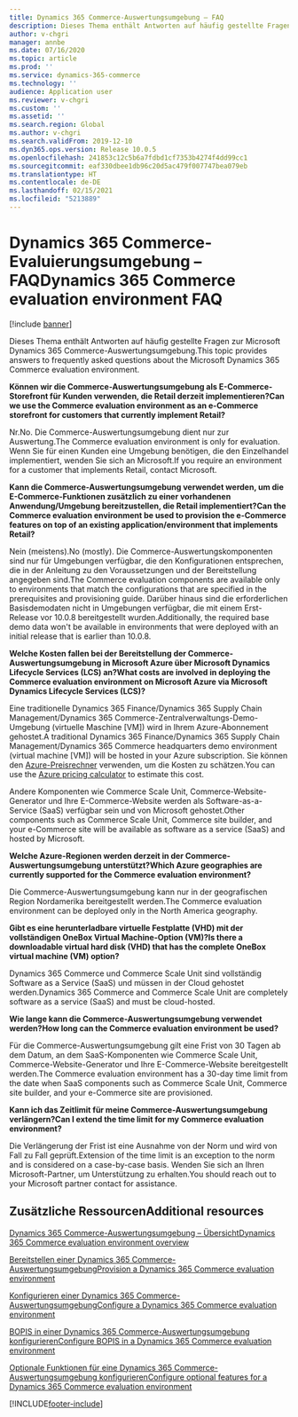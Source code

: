 ```yaml
---
title: Dynamics 365 Commerce-Auswertungsumgebung – FAQ
description: Dieses Thema enthält Antworten auf häufig gestellte Fragen zur Microsoft Dynamics 365 Commerce-Auswertungsumgebung.
author: v-chgri
manager: annbe
ms.date: 07/16/2020
ms.topic: article
ms.prod: ''
ms.service: dynamics-365-commerce
ms.technology: ''
audience: Application user
ms.reviewer: v-chgri
ms.custom: ''
ms.assetid: ''
ms.search.region: Global
ms.author: v-chgri
ms.search.validFrom: 2019-12-10
ms.dyn365.ops.version: Release 10.0.5
ms.openlocfilehash: 241853c12c5b6a7fdbd1cf7353b4274f4dd99cc1
ms.sourcegitcommit: eaf330dbee1db96c20d5ac479f007747bea079eb
ms.translationtype: HT
ms.contentlocale: de-DE
ms.lasthandoff: 02/15/2021
ms.locfileid: "5213889"
---
```

# <a name="dynamics-365-commerce-evaluation-environment-faq"></a><span data-ttu-id="1ce42-103">Dynamics 365 Commerce-Evaluierungsumgebung – FAQ</span><span class="sxs-lookup"><span data-stu-id="1ce42-103">Dynamics 365 Commerce evaluation environment FAQ</span></span>

[!include [banner](includes/banner.md)]

<span data-ttu-id="1ce42-104">Dieses Thema enthält Antworten auf häufig gestellte Fragen zur Microsoft Dynamics 365 Commerce-Auswertungsumgebung.</span><span class="sxs-lookup"><span data-stu-id="1ce42-104">This topic provides answers to frequently asked questions about the Microsoft Dynamics 365 Commerce evaluation environment.</span></span>

<span data-ttu-id="1ce42-105">**Können wir die Commerce-Auswertungsumgebung als E-Commerce-Storefront für Kunden verwenden, die Retail derzeit implementieren?**</span><span class="sxs-lookup"><span data-stu-id="1ce42-105">**Can we use the Commerce evaluation environment as an e-Commerce storefront for customers that currently implement Retail?**</span></span>

<span data-ttu-id="1ce42-106">Nr.</span><span class="sxs-lookup"><span data-stu-id="1ce42-106">No.</span></span> <span data-ttu-id="1ce42-107">Die Commerce-Auswertungsumgebung dient nur zur Auswertung.</span><span class="sxs-lookup"><span data-stu-id="1ce42-107">The Commerce evaluation environment is only for evaluation.</span></span> <span data-ttu-id="1ce42-108">Wenn Sie für einen Kunden eine Umgebung benötigen, die den Einzelhandel implementiert, wenden Sie sich an Microsoft.</span><span class="sxs-lookup"><span data-stu-id="1ce42-108">If you require an environment for a customer that implements Retail, contact Microsoft.</span></span>

<span data-ttu-id="1ce42-109">**Kann die Commerce-Auswertungsumgebung verwendet werden, um die E-Commerce-Funktionen zusätzlich zu einer vorhandenen Anwendung/Umgebung bereitzustellen, die Retail implementiert?**</span><span class="sxs-lookup"><span data-stu-id="1ce42-109">**Can the Commerce evaluation environment be used to provision the e-Commerce features on top of an existing application/environment that implements Retail?**</span></span>

<span data-ttu-id="1ce42-110">Nein (meistens).</span><span class="sxs-lookup"><span data-stu-id="1ce42-110">No (mostly).</span></span> <span data-ttu-id="1ce42-111">Die Commerce-Auswertungskomponenten sind nur für Umgebungen verfügbar, die den Konfigurationen entsprechen, die in der Anleitung zu den Voraussetzungen und der Bereitstellung angegeben sind.</span><span class="sxs-lookup"><span data-stu-id="1ce42-111">The Commerce evaluation components are available only to environments that match the configurations that are specified in the prerequisites and provisioning guide.</span></span> <span data-ttu-id="1ce42-112">Darüber hinaus sind die erforderlichen Basisdemodaten nicht in Umgebungen verfügbar, die mit einem Erst-Release vor 10.0.8 bereitgestellt wurden.</span><span class="sxs-lookup"><span data-stu-id="1ce42-112">Additionally, the required base demo data won't be available in environments that were deployed with an initial release that is earlier than 10.0.8.</span></span> 

<span data-ttu-id="1ce42-113">**Welche Kosten fallen bei der Bereitstellung der Commerce-Auswertungsumgebung in Microsoft Azure über Microsoft Dynamics Lifecycle Services (LCS) an?**</span><span class="sxs-lookup"><span data-stu-id="1ce42-113">**What costs are involved in deploying the Commerce evaluation environment on Microsoft Azure via Microsoft Dynamics Lifecycle Services (LCS)?**</span></span>

<span data-ttu-id="1ce42-114">Eine traditionelle Dynamics 365 Finance/Dynamics 365 Supply Chain Management/Dynamics 365 Commerce-Zentralverwaltungs-Demo-Umgebung (virtuelle Maschine \[VM\]) wird in Ihrem Azure-Abonnement gehostet.</span><span class="sxs-lookup"><span data-stu-id="1ce42-114">A traditional Dynamics 365 Finance/Dynamics 365 Supply Chain Management/Dynamics 365 Commerce headquarters demo environment (virtual machine \[VM\]) will be hosted in your Azure subscription.</span></span> <span data-ttu-id="1ce42-115">Sie können den [Azure-Preisrechner](https://azure.microsoft.com/pricing/calculator/) verwenden, um die Kosten zu schätzen.</span><span class="sxs-lookup"><span data-stu-id="1ce42-115">You can use the [Azure pricing calculator](https://azure.microsoft.com/pricing/calculator/) to estimate this cost.</span></span>

<span data-ttu-id="1ce42-116">Andere Komponenten wie Commerce Scale Unit, Commerce-Website-Generator und Ihre E-Commerce-Website werden als Software-as-a-Service (SaaS) verfügbar sein und von Microsoft gehostet.</span><span class="sxs-lookup"><span data-stu-id="1ce42-116">Other components such as Commerce Scale Unit, Commerce site builder, and your e-Commerce site will be available as software as a service (SaaS) and hosted by Microsoft.</span></span>

<span data-ttu-id="1ce42-117">**Welche Azure-Regionen werden derzeit in der Commerce-Auswertungsumgebung unterstützt?**</span><span class="sxs-lookup"><span data-stu-id="1ce42-117">**Which Azure geographies are currently supported for the Commerce evaluation environment?**</span></span>

<span data-ttu-id="1ce42-118">Die Commerce-Auswertungsumgebung kann nur in der geografischen Region Nordamerika bereitgestellt werden.</span><span class="sxs-lookup"><span data-stu-id="1ce42-118">The Commerce evaluation environment can be deployed only in the North America geography.</span></span>

<span data-ttu-id="1ce42-119">**Gibt es eine herunterladbare virtuelle Festplatte (VHD) mit der vollständigen OneBox Virtual Machine-Option (VM)?**</span><span class="sxs-lookup"><span data-stu-id="1ce42-119">**Is there a downloadable virtual hard disk (VHD) that has the complete OneBox virtual machine (VM) option?**</span></span>

<span data-ttu-id="1ce42-120">Dynamics 365 Commerce und Commerce Scale Unit sind vollständig Software as a Service (SaaS) und müssen in der Cloud gehostet werden.</span><span class="sxs-lookup"><span data-stu-id="1ce42-120">Dynamics 365 Commerce and Commerce Scale Unit are completely software as a service (SaaS) and must be cloud-hosted.</span></span>

<span data-ttu-id="1ce42-121">**Wie lange kann die Commerce-Auswertungsumgebung verwendet werden?**</span><span class="sxs-lookup"><span data-stu-id="1ce42-121">**How long can the Commerce evaluation environment be used?**</span></span>

<span data-ttu-id="1ce42-122">Für die Commerce-Auswertungsumgebung gilt eine Frist von 30 Tagen ab dem Datum, an dem SaaS-Komponenten wie Commerce Scale Unit, Commerce-Website-Generator und Ihre E-Commerce-Website bereitgestellt werden.</span><span class="sxs-lookup"><span data-stu-id="1ce42-122">The Commerce evaluation environment has a 30-day time limit from the date when SaaS components such as Commerce Scale Unit, Commerce site builder, and your e-Commerce site are provisioned.</span></span>

<span data-ttu-id="1ce42-123">**Kann ich das Zeitlimit für meine Commerce-Auswertungsumgebung verlängern?**</span><span class="sxs-lookup"><span data-stu-id="1ce42-123">**Can I extend the time limit for my Commerce evaluation environment?**</span></span>

<span data-ttu-id="1ce42-124">Die Verlängerung der Frist ist eine Ausnahme von der Norm und wird von Fall zu Fall geprüft.</span><span class="sxs-lookup"><span data-stu-id="1ce42-124">Extension of the time limit is an exception to the norm and is considered on a case-by-case basis.</span></span> <span data-ttu-id="1ce42-125">Wenden Sie sich an Ihren Microsoft-Partner, um Unterstützung zu erhalten.</span><span class="sxs-lookup"><span data-stu-id="1ce42-125">You should reach out to your Microsoft partner contact for assistance.</span></span>

## <a name="additional-resources"></a><span data-ttu-id="1ce42-126">Zusätzliche Ressourcen</span><span class="sxs-lookup"><span data-stu-id="1ce42-126">Additional resources</span></span>

[<span data-ttu-id="1ce42-127">Dynamics 365 Commerce-Auswertungsumgebung – Übersicht</span><span class="sxs-lookup"><span data-stu-id="1ce42-127">Dynamics 365 Commerce evaluation environment overview</span></span>](cpe-overview.md)

[<span data-ttu-id="1ce42-128">Bereitstellen einer Dynamics 365 Commerce-Auswertungsumgebung</span><span class="sxs-lookup"><span data-stu-id="1ce42-128">Provision a Dynamics 365 Commerce evaluation environment</span></span>](provisioning-guide.md)

[<span data-ttu-id="1ce42-129">Konfigurieren einer Dynamics 365 Commerce-Auswertungsumgebung</span><span class="sxs-lookup"><span data-stu-id="1ce42-129">Configure a Dynamics 365 Commerce evaluation environment</span></span>](cpe-post-provisioning.md)

[<span data-ttu-id="1ce42-130">BOPIS in einer Dynamics 365 Commerce-Auswertungsumgebung konfigurieren</span><span class="sxs-lookup"><span data-stu-id="1ce42-130">Configure BOPIS in a Dynamics 365 Commerce evaluation environment</span></span>](cpe-bopis.md)

[<span data-ttu-id="1ce42-131">Optionale Funktionen für eine Dynamics 365 Commerce-Auswertungsumgebung konfigurieren</span><span class="sxs-lookup"><span data-stu-id="1ce42-131">Configure optional features for a Dynamics 365 Commerce evaluation environment</span></span>](cpe-optional-features.md)


[!INCLUDE[footer-include](../includes/footer-banner.md)]